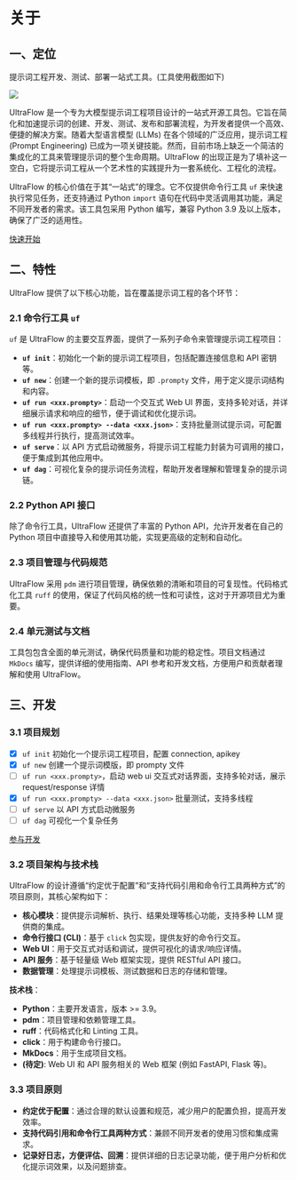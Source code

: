 # 关于

## 一、定位

提示词工程开发、测试、部署一站式工具。(工具使用截图如下)

![](https://pic-gino-prod.oss-cn-qingdao.aliyuncs.com/henry/20251017114825308-_20251017114655_105.png)

UltraFlow 是一个专为大模型提示词工程项目设计的一站式开源工具包。它旨在简化和加速提示词的创建、开发、测试、发布和部署流程，为开发者提供一个高效、便捷的解决方案。随着大型语言模型 (LLMs) 在各个领域的广泛应用，提示词工程 (Prompt Engineering) 已成为一项关键技能。然而，目前市场上缺乏一个简洁的集成化的工具来管理提示词的整个生命周期。UltraFlow 的出现正是为了填补这一空白，它将提示词工程从一个艺术性的实践提升为一套系统化、工程化的流程。

UltraFlow 的核心价值在于其“一站式”的理念。它不仅提供命令行工具 `uf` 来快速执行常见任务，还支持通过 Python `import` 语句在代码中灵活调用其功能，满足不同开发者的需求。该工具包采用 Python 编写，兼容 Python 3.9 及以上版本，确保了广泛的适用性。

[快速开始](get_started.md)

## 二、特性

UltraFlow 提供了以下核心功能，旨在覆盖提示词工程的各个环节：

### 2.1 命令行工具 `uf`

`uf` 是 UltraFlow 的主要交互界面，提供了一系列子命令来管理提示词工程项目：

- **`uf init`**：初始化一个新的提示词工程项目，包括配置连接信息和 API 密钥等。
- **`uf new`**：创建一个新的提示词模板，即 `.prompty` 文件，用于定义提示词结构和内容。
- **`uf run <xxx.prompty>`**：启动一个交互式 Web UI 界面，支持多轮对话，并详细展示请求和响应的细节，便于调试和优化提示词。
- **`uf run <xxx.prompty> --data <xxx.json>`**：支持批量测试提示词，可配置多线程并行执行，提高测试效率。
- **`uf serve`**：以 API 方式启动微服务，将提示词工程能力封装为可调用的接口，便于集成到其他应用中。
- **`uf dag`**：可视化复杂的提示词任务流程，帮助开发者理解和管理复杂的提示词链。

### 2.2 Python API 接口

除了命令行工具，UltraFlow 还提供了丰富的 Python API，允许开发者在自己的 Python 项目中直接导入和使用其功能，实现更高级的定制和自动化。

### 2.3 项目管理与代码规范

UltraFlow 采用 `pdm` 进行项目管理，确保依赖的清晰和项目的可复现性。代码格式化工具 `ruff` 的使用，保证了代码风格的统一性和可读性，这对于开源项目尤为重要。

### 2.4 单元测试与文档

工具包包含全面的单元测试，确保代码质量和功能的稳定性。项目文档通过 `MkDocs` 编写，提供详细的使用指南、API 参考和开发文档，方便用户和贡献者理解和使用 UltraFlow。

## 三、开发

### 3.1 项目规划

- [x] `uf init` 初始化一个提示词工程项目，配置 connection, apikey
- [x] `uf new` 创建一个提示词模版，即 prompty 文件
- [ ] `uf run <xxx.prompty>`，启动 web ui 交互式对话界面，支持多轮对话，展示 request/response 详情
- [x] `uf run <xxx.prompty> --data <xxx.json>` 批量测试，支持多线程
- [ ] `uf serve` 以 API 方式启动微服务
- [ ] `uf dag` 可视化一个复杂任务

[参与开发](collaboration_tutorial.md)

### 3.2 项目架构与技术栈

UltraFlow 的设计遵循“约定优于配置”和“支持代码引用和命令行工具两种方式”的项目原则，其核心架构如下：

- **核心模块**：提供提示词解析、执行、结果处理等核心功能，支持多种 LLM 提供商的集成。
- **命令行接口 (CLI)**：基于 `click` 包实现，提供友好的命令行交互。
- **Web UI**：用于交互式对话和调试，提供可视化的请求/响应详情。
- **API 服务**：基于轻量级 Web 框架实现，提供 RESTful API 接口。
- **数据管理**：处理提示词模板、测试数据和日志的存储和管理。

**技术栈**：

- **Python**：主要开发语言，版本 >= 3.9。
- **pdm**：项目管理和依赖管理工具。
- **ruff**：代码格式化和 Linting 工具。
- **click**：用于构建命令行接口。
- **MkDocs**：用于生成项目文档。
- **(待定)**: Web UI 和 API 服务相关的 Web 框架 (例如 FastAPI, Flask 等)。

### 3.3 项目原则

- **约定优于配置**：通过合理的默认设置和规范，减少用户的配置负担，提高开发效率。
- **支持代码引用和命令行工具两种方式**：兼顾不同开发者的使用习惯和集成需求。
- **记录好日志，方便评估、回溯**：提供详细的日志记录功能，便于用户分析和优化提示词效果，以及问题排查。
